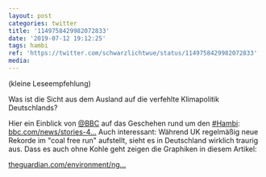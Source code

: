 ```yaml
---
layout: post
categories: twitter
title: '1149758429982072833'
date: '2019-07-12 19:12:25'
tags: hambi
ref: 'https://twitter.com/schwarzlichtwue/status/1149758429982072833'
media:
---
```

(kleine Leseempfehlung)

Was ist die Sicht aus dem Ausland auf die verfehlte Klimapolitik Deutschlands? 

Hier ein Einblick von [@BBC](https://twitter.com/BBC) auf das Geschehen rund um den [#Hambi](/t/hambi): [bbc.com/news/stories-4…](https://www.bbc.com/news/stories-48931062)
Auch interessant: Während UK regelmäßig neue Rekorde im "coal free run" aufstellt, sieht es in Deutschland wirklich traurig aus. Dass es auch ohne Kohle geht zeigen die Graphiken in diesem Artikel:

[theguardian.com/environment/ng…](https://www.theguardian.com/environment/ng-interactive/2019/may/25/the-power-switch-tracking-britains-record-coal-free-run)